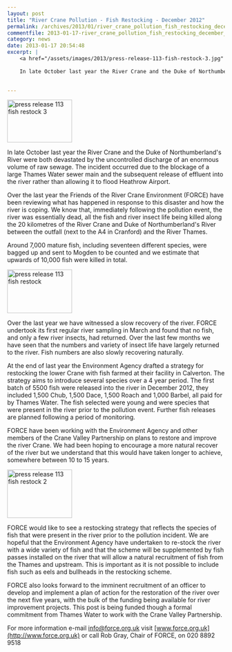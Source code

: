 ```yaml
---
layout: post
title: "River Crane Pollution - Fish Restocking - December 2012"
permalink: /archives/2013/01/river_crane_pollution_fish_restocking_december_201.html
commentfile: 2013-01-17-river_crane_pollution_fish_restocking_december_201
category: news
date: 2013-01-17 20:54:48
excerpt: |
    <a href="/assets/images/2013/press-release-113-fish-restock-3.jpg" title="See larger version of - press release 113 fish restock 3"><img src="/assets/images/2013/press-release-113-fish-restock-3_thumb.jpg" width="150" height="99" alt="press release 113 fish restock 3" class="photo right" /></a>
    
    In late October last year the River Crane and the Duke of Northumberland's River were both devastated by the uncontrolled discharge of an enormous volume of raw sewage.  The incident occurred due to the blockage of a large Thames Water sewer main and the subsequent release of effluent into the river rather than allowing it to flood Heathrow Airport.
    

---
```


<a href="/assets/images/2013/press-release-113-fish-restock-3.jpg" title="See larger version of - press release 113 fish restock 3"><img src="/assets/images/2013/press-release-113-fish-restock-3_thumb.jpg" width="150" height="99" alt="press release 113 fish restock 3" class="photo right" /></a>

In late October last year the River Crane and the Duke of Northumberland's River were both devastated by the uncontrolled discharge of an enormous volume of raw sewage. The incident occurred due to the blockage of a large Thames Water sewer main and the subsequent release of effluent into the river rather than allowing it to flood Heathrow Airport.

Over the last year the Friends of the River Crane Environment (FORCE) have been reviewing what has happened in response to this disaster and how the river is coping. We know that, immediately following the pollution event, the river was essentially dead, all the fish and river insect life being killed along the 20 kilometres of the River Crane and Duke of Northumberland's River between the outfall (next to the A4 in Cranford) and the River Thames.

Around 7,000 mature fish, including seventeen different species, were bagged up and sent to Mogden to be counted and we estimate that upwards of 10,000 fish were killed in total.

<a href="/assets/images/2013/press-release-113-fish-restock.jpg" title="See larger version of - press release 113 fish restock"><img src="/assets/images/2013/press-release-113-fish-restock_thumb.jpg" width="150" height="101" alt="press release 113 fish restock" class="photo right" /></a>

Over the last year we have witnessed a slow recovery of the river. FORCE undertook its first regular river sampling in March and found that no fish, and only a few river insects, had returned. Over the last few months we have seen that the numbers and variety of insect life have largely returned to the river. Fish numbers are also slowly recovering naturally.

At the end of last year the Environment Agency drafted a strategy for restocking the lower Crane with fish farmed at their facility in Calverton. The strategy aims to introduce several species over a 4 year period. The first batch of 5500 fish were released into the river in December 2012, they included 1,500 Chub, 1,500 Dace, 1,500 Roach and 1,000 Barbel, all paid for by Thames Water. The fish selected were young and were species that were present in the river prior to the pollution event. Further fish releases are planned following a period of monitoring.

FORCE have been working with the Environment Agency and other members of the Crane Valley Partnership on plans to restore and improve the river Crane. We had been hoping to encourage a more natural recover of the river but we understand that this would have taken longer to achieve, somewhere between 10 to 15 years.

<a href="/assets/images/2013/press-release-113-fish-restock-2.jpg" title="See larger version of - press release 113 fish restock 2"><img src="/assets/images/2013/press-release-113-fish-restock-2_thumb.jpg" width="150" height="112" alt="press release 113 fish restock 2" class="photo right" /></a>

FORCE would like to see a restocking strategy that reflects the species of fish that were present in the river prior to the pollution incident. We are hopeful that the Environment Agency have undertaken to re-stock the river with a wide variety of fish and that the scheme will be supplemented by fish passes installed on the river that will allow a natural recruitment of fish from the Thames and upstream. This is important as it is not possible to include fish such as eels and bullheads in the restocking scheme.

FORCE also looks forward to the imminent recruitment of an officer to develop and implement a plan of action for the restoration of the river over the next five years, with the bulk of the funding being available for river improvement projects. This post is being funded though a formal commitment from Thames Water to work with the Crane Valley Partnership.

For more information e-mail <info@force.org.uk> visit [www.force.org.uk](http://www.force.org.uk) or call Rob Gray, Chair of FORCE, on 020 8892 9518
